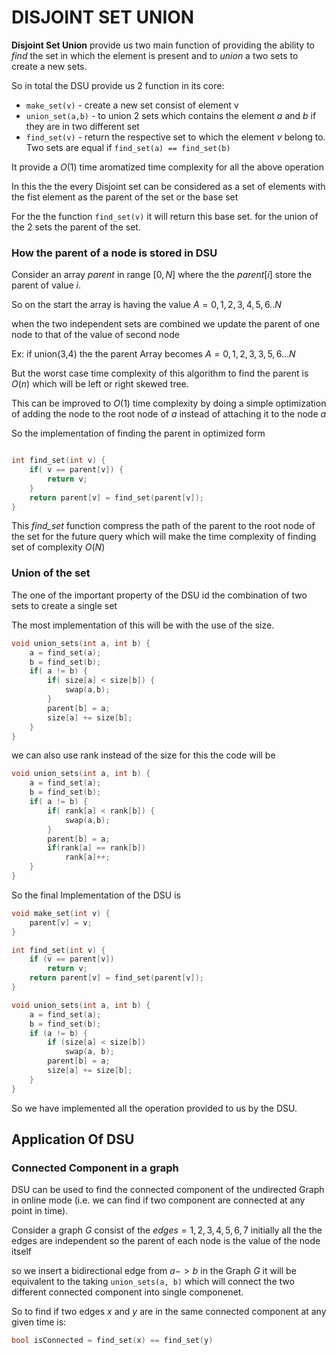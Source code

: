 # DISJOINT SET UNION

**Disjoint Set Union** provide us two main function of providing the ability to *find* the set in which the element is present and to *union* a two sets to create a new sets.

So in total the DSU provide us 2 function in its core:
* ```make_set(v)``` - create a new set consist of element v
* ```union_set(a,b)``` - to union 2 sets which contains the element $a$ and $b$ if they are in two different set
* ```find_set(v)``` - return the respective set to which the element $v$ belong to. Two sets are equal if ```find_set(a) == find_set(b)```

It provide a $O(1)$ time aromatized time complexity for all the above operation

In this the the every Disjoint set can be considered as a set of elements with the fist element as the parent of the set or the base set

For the the function ```find_set(v)``` it will return this base set. for the union of the 2 sets the parent of the set.


### How the parent of a node is stored in DSU

Consider an array $parent$ in range $[0,N]$ where the the $parent[i]$ store the parent of value $i$.

So on the start the array is having the value $A = {0,1,2,3,4,5,6..N}$

when the two independent sets are combined we update the parent of one node to that of the value of second node

Ex: if union(3,4) the the parent Array becomes $A = {0,1,2,3,3,5,6...N}$

But the worst case time complexity of this algorithm to find the parent is $O(n)$ which will be left or right skewed tree.

This can be improved to $O(1)$ time complexity by doing a simple optimization of adding the node to the root node of $a$ instead of attaching it to the node $a$

So the implementation of finding the parent in optimized form

```cpp

int find_set(int v) {
    if( v == parent[v]) {
        return v;
    }
    return parent[v] = find_set(parent[v]);
}
```

This *find_set* function compress the path of the parent to the root node of the set for the future query which will make the time complexity of finding set of complexity $O(N)$


### Union of the set

The one of the important property of the DSU id the combination of two sets to create a single set

The most implementation of this will be with the use of the size.

```cpp
void union_sets(int a, int b) {
    a = find_set(a);
    b = find_set(b);
    if( a != b) {
        if( size[a] < size[b]) {
            swap(a,b);
        }
        parent[b] = a;
        size[a] += size[b];
    }
}
```

we can also use rank instead of the size for this the code will be 

```cpp
void union_sets(int a, int b) {
    a = find_set(a);
    b = find_set(b);
    if( a != b) {
        if( rank[a] < rank[b]) {
            swap(a,b);
        }
        parent[b] = a;
        if(rank[a] == rank[b])
            rank[a]++;
    }
}
```

So the final Implementation of the DSU is 

```cpp
void make_set(int v) {
    parent[v] = v;
}

int find_set(int v) {
    if (v == parent[v])
        return v;
    return parent[v] = find_set(parent[v]);
}

void union_sets(int a, int b) {
    a = find_set(a);
    b = find_set(b);
    if (a != b) {
        if (size[a] < size[b])
            swap(a, b);
        parent[b] = a;
        size[a] += size[b];
    }
}
```

So we have implemented all the operation provided to us by the DSU.


## Application Of DSU

### Connected Component in a graph

DSU can be used to find the connected component of the undirected Graph in online mode (i.e. we can find if two component are connected at any point in time).

Consider a graph $G$ consist of the $edges = {1,2,3,4,5,6,7}$ initially all the the edges are independent so the parent of each node is the value of the node itself

so we insert a bidirectional edge from $a -> b$ in the Graph $G$ it will be equivalent to the taking ```union_sets(a, b)``` which will connect the two different connected component into single componenet.

So to find if two edges $x$ and $y$ are in the same connected component at any given time is:

```cpp
bool isConnected = find_set(x) == find_set(y)
```

